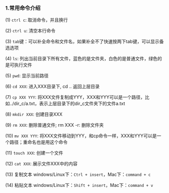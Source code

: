 ### 1.常用命令介绍

(1) `ctrl c`: 取消命令，并且换行

(2) `ctrl u`: 清空本行命令

(3) `tab`键：可以补全命令和文件名，如果补全不了快速按两下tab键，可以显示备选选项

(4) `ls`: 列出当前目录下所有文件，蓝色的是文件夹，白色的是普通文件，绿色的是可执行文件

(5) `pwd`: 显示当前路径

(6) `cd XXX`: 进入XXX目录下, cd .. 返回上层目录

(7) `cp XXX YYY`: 将XXX文件复制成YYY，XXX和YYY可以是一个路径，比如../dir_c/a.txt，表示上层目录下的dir_c文件夹下的文件a.txt

(8) `mkdir XXX`: 创建目录XXX

(9) `rm XXX`: 删除普通文件;  rm XXX -r: 删除文件夹

(10) `mv XXX YYY`: 将XXX文件移动到YYY，和cp命令一样，XXX和YYY可以是一个路径；重命名也是用这个命令

(11) `touch XXX`: 创建一个文件

(12) `cat XXX`: 展示文件XXX中的内容

(13) 复制文本
    windows/Linux下：`Ctrl + insert`，Mac下：`command + c`

(14) 粘贴文本
    windows/Linux下：`Shift + insert`，Mac下：`command + v`